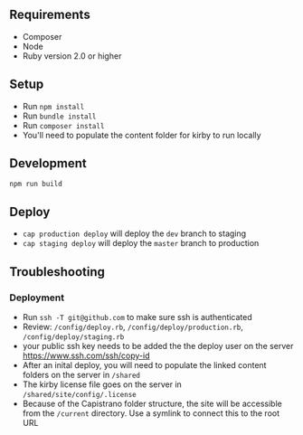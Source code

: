 ## Requirements
- Composer
- Node
- Ruby version 2.0 or higher

## Setup
- Run `npm install`
- Run `bundle install`
- Run `composer install`
- You'll need to populate the content folder for kirby to run locally

## Development
`npm run build`

## Deploy
- `cap production deploy` will deploy the `dev` branch to staging
- `cap staging deploy` will deploy the `master` branch to production

## Troubleshooting
### Deployment
- Run `ssh -T git@github.com` to make sure ssh is authenticated
- Review: `/config/deploy.rb`, `/config/deploy/production.rb`, `/config/deploy/staging.rb`
- your public ssh key needs to be added the the deploy user on the server https://www.ssh.com/ssh/copy-id
- After an inital deploy, you will need to populate the linked content folders on the server in `/shared`
- The kirby license file goes on the server in `/shared/site/config/.license`
- Because of the Capistrano folder structure, the site will be accessible from the `/current` directory. Use a symlink to connect this to the root URL
